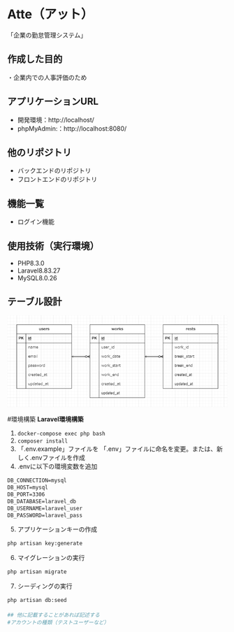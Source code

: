 # Atte（アット）
「企業の勤怠管理システム」

## 作成した目的
・企業内での人事評価のため

## アプリケーションURL
- 開発環境：http://localhost/  
- phpMyAdmin:：http://localhost:8080/  

## 他のリポジトリ
- バックエンドのリポジトリ  
- フロントエンドのリポジトリ  

## 機能一覧
- ログイン機能

## 使用技術（実行環境）
- PHP8.3.0  
- Laravel8.83.27  
- MySQL8.0.26  

## テーブル設計
![alt](erd.png)  

#環境構築
**Laravel環境構築**
1. `docker-compose exec php bash`  
2. `composer install`  
3. 「.env.example」ファイルを 「.env」ファイルに命名を変更。または、新しく.envファイルを作成
4. .envに以下の環境変数を追加
``` text
DB_CONNECTION=mysql  
DB_HOST=mysql  
DB_PORT=3306  
DB_DATABASE=laravel_db  
DB_USERNAME=laravel_user  
DB_PASSWORD=laravel_pass  
```
5. アプリケーションキーの作成
``` bash  
php artisan key:generate  
```  

6. マイグレーションの実行
``` bash  
php artisan migrate  
```  

7. シーディングの実行
``` bash  
php artisan db:seed  

## 他に記載することがあれば記述する  
#アカウントの種類（テストユーザーなど）
